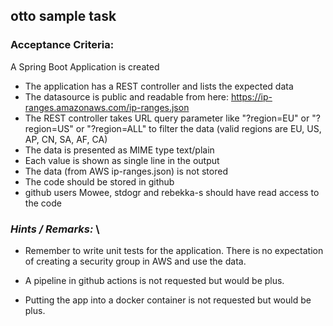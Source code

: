 ## otto sample task

### Acceptance Criteria:
A Spring Boot Application is created 
- The application has a REST controller and lists the expected data  
- The datasource is public and readable from here: https://ip-ranges.amazonaws.com/ip-ranges.json  
- The REST controller takes URL query parameter like "?region=EU" or "?region=US" or "?region=ALL" to filter the data (valid regions are EU, US, AP, CN, SA, AF, CA)  
- The data is presented as MIME type text/plain  
- Each value is shown as single line in the output  
- The data (from AWS ip-ranges.json) is not stored  
- The code should be stored in github
- github users Mowee, stdogr and rebekka-s should have read access to the code  

### *Hints / Remarks:* \
- Remember to write unit tests for the application.
There is no expectation of creating a security group in AWS and use the data.

- A pipeline in github actions is not requested but would be plus.
- Putting the app into a docker container is not requested but would be plus. 